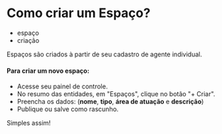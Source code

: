 # Como criar um Espaço?

- espaço
- criação

Espaços são criados à partir de seu cadastro de agente individual.



#### **Para criar um novo espaço:**

* Acesse seu painel de controle.
* No resumo das entidades, em "Espaços", clique no botão "+ Criar".
* Preencha os dados: (**nome**, **tipo**, **área de atuação** e **descrição**)
* Publique ou salve como rascunho.

Simples assim!